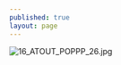 ```yaml
---
published: true
layout: page
---
```

![16_ATOUT_POPPP_26.jpg]({{site.baseurl}}/data/images/16/atouts/16_ATOUT_POPPP_26.jpg)